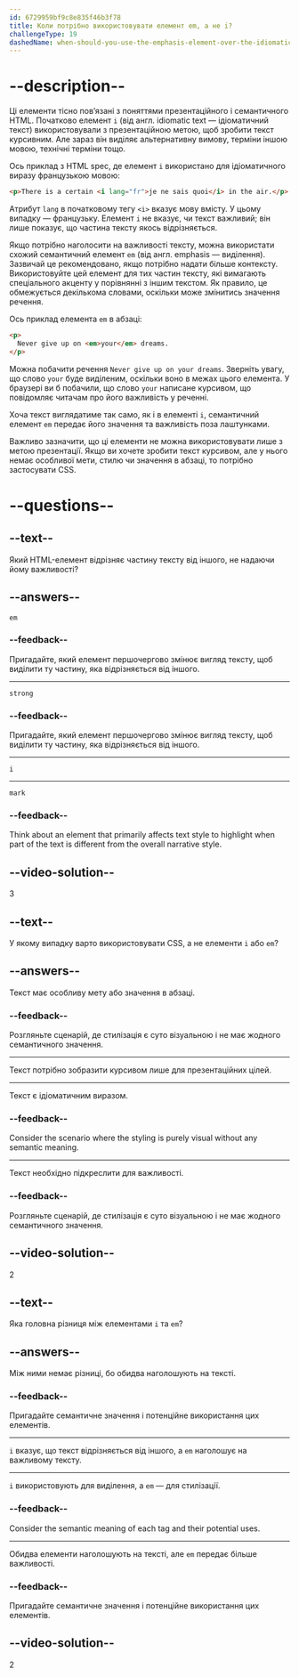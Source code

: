 ```yaml
---
id: 6729959bf9c8e835f46b3f78
title: Коли потрібно використовувати елемент em, а не i?
challengeType: 19
dashedName: when-should-you-use-the-emphasis-element-over-the-idiomatic-text-element
---
```


# --description--

Ці елементи тісно пов’язані з поняттями презентаційного і семантичного HTML. Початково елемент `i` (від англ. idiomatic text — ідіоматичний текст) використовували з презентаційною метою, щоб зробити текст курсивним. Але зараз він виділяє альтернативну вимову, терміни іншою мовою, технічні терміни тощо.

Ось приклад з HTML spec, де елемент `i` використано для ідіоматичного виразу французькою мовою:

```html
<p>There is a certain <i lang="fr">je ne sais quoi</i> in the air.</p>
```

Атрибут `lang` в початковому тегу `<i>` вказує мову вмісту. У цьому випадку — французьку. Елемент `i` не вказує, чи текст важливий; він лише показує, що частина тексту якось відрізняється.

Якщо потрібно наголосити на важливості тексту, можна використати схожий семантичний елемент `em` (від англ. emphasis — виділення). Зазвичай це рекомендовано, якщо потрібно надати більше контексту. Використовуйте цей елемент для тих частин тексту, які вимагають спеціального акценту у порівнянні з іншим текстом. Як правило, це обмежується декількома словами, оскільки може змінитись значення речення.

Ось приклад елемента `em` в абзаці:

```html
<p>
  Never give up on <em>your</em> dreams.
</p>
```

Можна побачити речення `Never give up on your dreams`. Зверніть увагу, що слово `your` буде виділеним, оскільки воно в межах цього елемента. У браузері ви б побачили, що слово `your` написане курсивом, що повідомляє читачам про його важливість у реченні.

Хоча текст виглядатиме так само, як і в елементі `i`, семантичний елемент `em` передає його значення та важливість поза лаштунками.

Важливо зазначити, що ці елементи не можна використовувати лише з метою презентації. Якщо ви хочете зробити текст курсивом, але у нього немає особливої мети, стилю чи значення в абзаці, то потрібно застосувати CSS.

# --questions--

## --text--

Який HTML-елемент відрізняє частину тексту від іншого, не надаючи йому важливості?

## --answers--

`em`

### --feedback--

Пригадайте, який елемент першочергово змінює вигляд тексту, щоб виділити ту частину, яка відрізняється від іншого.

---

`strong`

### --feedback--

Пригадайте, який елемент першочергово змінює вигляд тексту, щоб виділити ту частину, яка відрізняється від іншого.

---

`i`

---

`mark`

### --feedback--

Think about an element that primarily affects text style to highlight when part of the text is different from the overall narrative style.

## --video-solution--

3

## --text--

У якому випадку варто використовувати CSS, а не елементи `i` або `em`?

## --answers--

Текст має особливу мету або значення в абзаці.

### --feedback--

Розгляньте сценарій, де стилізація є суто візуальною і не має жодного семантичного значення.

---

Текст потрібно зобразити курсивом лише для презентаційних цілей.

---

Текст є ідіоматичним виразом.

### --feedback--

Consider the scenario where the styling is purely visual without any semantic meaning.

---

Текст необхідно підкреслити для важливості.

### --feedback--

Розгляньте сценарій, де стилізація є суто візуальною і не має жодного семантичного значення.

## --video-solution--

2

## --text--

Яка головна різниця між елементами `i` та `em`?

## --answers--

Між ними немає різниці, бо обидва наголошують на тексті.

### --feedback--

Пригадайте семантичне значення і потенційне використання цих елементів.

---

`i` вказує, що текст відрізняється від іншого, а `em` наголошує на важливому тексту.

---

`i` використовують для виділення, а `em` — для стилізації.

### --feedback--

Consider the semantic meaning of each tag and their potential uses.

---

Обидва елементи наголошують на тексті, але `em` передає більше важливості.

### --feedback--

Пригадайте семантичне значення і потенційне використання цих елементів.

## --video-solution--

2
